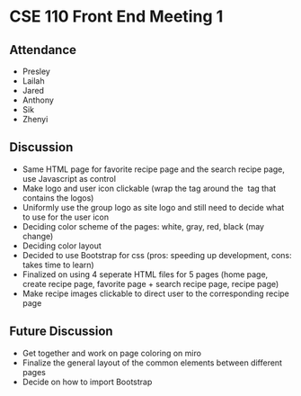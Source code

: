 # CSE 110 Front End Meeting 1
## Attendance
- Presley
- Lailah
- Jared
- Anthony
- Sik
- Zhenyi

## Discussion
- Same HTML page for favorite recipe page and the search recipe page, use Javascript as control
- Make logo and user icon clickable (wrap the <a> tag around the <img> tag that contains the logos)
- Uniformly use the group logo as site logo and still need to decide what to use for the user icon
- Deciding color scheme of the pages: white, gray, red, black (may change)
- Deciding color layout
- Decided to use Bootstrap for css (pros: speeding up development, cons: takes time to learn)
- Finalized on using 4 seperate HTML files for 5 pages (home page, create recipe page, favorite page + search recipe page, recipe page)
- Make recipe images clickable to direct user to the corresponding recipe page
  
## Future Discussion
- Get together and work on page coloring on miro
- Finalize the general layout of the common elements between different pages
- Decide on how to import Bootstrap
